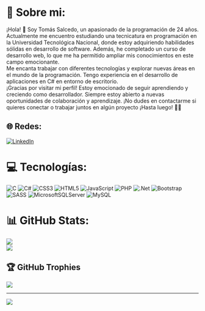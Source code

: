 # 💫 Sobre mi:
¡Hola! 👋 Soy Tomás Salcedo, un apasionado de la programación de 24 años. Actualmente me encuentro estudiando una tecnicatura en programación en la Universidad Tecnológica Nacional, donde estoy adquiriendo habilidades sólidas en desarrollo de software. Además, he completado un curso de desarrollo web, lo que me ha permitido ampliar mis conocimientos en este campo emocionante.<br>Me encanta trabajar con diferentes tecnologías y explorar nuevas áreas en el mundo de la programación. Tengo experiencia en el desarrollo de aplicaciones en C# en entorno de escritorio.<br>¡Gracias por visitar mi perfil! Estoy emocionado de seguir aprendiendo y creciendo como desarrollador. Siempre estoy abierto a nuevas oportunidades de colaboración y aprendizaje. ¡No dudes en contactarme si quieres conectar o trabajar juntos en algún proyecto  ¡Hasta luego! 👋🚀


## 🌐 Redes:
[![LinkedIn](https://img.shields.io/badge/LinkedIn-%230077B5.svg?logo=linkedin&logoColor=white)](https://linkedin.com/in/tomas-salcedo-763a16216) 

# 💻 Tecnologías:
![C](https://img.shields.io/badge/c-%2300599C.svg?style=for-the-badge&logo=c&logoColor=white) ![C#](https://img.shields.io/badge/c%23-%23239120.svg?style=for-the-badge&logo=csharp&logoColor=white) ![CSS3](https://img.shields.io/badge/css3-%231572B6.svg?style=for-the-badge&logo=css3&logoColor=white) ![HTML5](https://img.shields.io/badge/html5-%23E34F26.svg?style=for-the-badge&logo=html5&logoColor=white) ![JavaScript](https://img.shields.io/badge/javascript-%23323330.svg?style=for-the-badge&logo=javascript&logoColor=%23F7DF1E) ![PHP](https://img.shields.io/badge/php-%23777BB4.svg?style=for-the-badge&logo=php&logoColor=white) ![.Net](https://img.shields.io/badge/.NET-5C2D91?style=for-the-badge&logo=.net&logoColor=white) ![Bootstrap](https://img.shields.io/badge/bootstrap-%238511FA.svg?style=for-the-badge&logo=bootstrap&logoColor=white) ![SASS](https://img.shields.io/badge/SASS-hotpink.svg?style=for-the-badge&logo=SASS&logoColor=white) ![MicrosoftSQLServer](https://img.shields.io/badge/Microsoft%20SQL%20Server-CC2927?style=for-the-badge&logo=microsoft%20sql%20server&logoColor=white) ![MySQL](https://img.shields.io/badge/mysql-%2300000f.svg?style=for-the-badge&logo=mysql&logoColor=white)
# 📊 GitHub Stats:
![](https://github-readme-streak-stats.herokuapp.com/?user=tomassalcedo&theme=radical&hide_border=false)<br/>
![](https://github-readme-stats.vercel.app/api/top-langs/?username=tomassalcedo&theme=radical&hide_border=false&include_all_commits=false&count_private=false&layout=compact)

## 🏆 GitHub Trophies
![](https://github-profile-trophy.vercel.app/?username=tomassalcedo&theme=radical&no-frame=false&no-bg=true&margin-w=4)

---
[![](https://visitcount.itsvg.in/api?id=tomassalcedo&icon=0&color=0)](https://visitcount.itsvg.in)

<!-- Proudly created with GPRM ( https://gprm.itsvg.in ) -->
